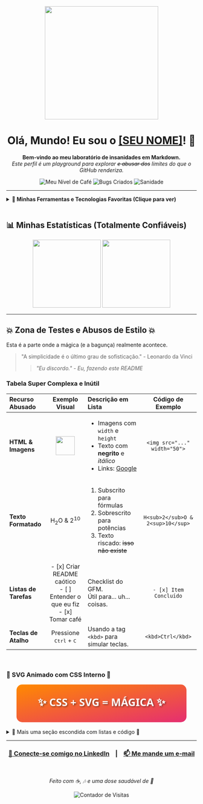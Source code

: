 <!-- 
  BEM-VINDO AO CAOS! 
  Este é um README de perfil do GitHub para testar os limites do Markdown, HTML e CSS.
  Sinta-se à vontade para roubar, modificar e quebrar o que quiser.
  Lembre-se de substituir os placeholders como [SEU NOME] e [SEU_USUARIO_GITHUB].
-->

<div align="center">

  <!-- GIF Animado como Banner -->
  <img src="https://media.giphy.com/media/v1.Y2lkPTc5MGI3NjExbDB1ajU4ZzRkaW5taWJjZDVzOWEyNjA2NXRtbWR2enBqYmVvNnpvbiZlcD12aV9pbnRlcm5hbF9naWZfYnlfaWQmY3Q9Zw/3o7btNa0RUYa5E7iiQ/giphy.gif" width="300"/>

  <h1>Olá, Mundo! Eu sou o <a href="https://github.com/[SEU_USUARIO_GITHUB]">[SEU NOME]</a>! 👋</h1>

  <p>
    <b>Bem-vindo ao meu laboratório de insanidades em Markdown.</b> 
    <br>
    <i>Este perfil é um playground para explorar <s>e abusar dos</s> limites do que o GitHub renderiza.</i>
  </p>

  <!-- Badges/Shields -->
  <p>
    <img alt="Meu Nível de Café" src="https://img.shields.io/badge/Nível%20de%20Café-EXTREMO-red?style=for-the-badge&logo=coffee">
    <img alt="Bugs Criados" src="https://img.shields.io/badge/Bugs%20Criados-999%2B-blue?style=for-the-badge&logo=bugsnag">
    <img alt="Sanidade" src="https://img.shields.io/badge/Sanidade-Carregando...-lightgrey?style=for-the-badge&logo=ghost">
  </p>
</div>

---

<details>
  <summary><strong>🧰 Minhas Ferramentas e Tecnologias Favoritas (Clique para ver)</strong></summary>
  <br>
  
  <table width="100%">
    <tr>
      <td align="center" width="200">
        <p><b>Linguagens</b></p>
        <a href="https://www.javascript.com/" target="_blank"><img style="margin: 10px" src="https://profilinator.rishav.dev/skills-assets/javascript-original.svg" alt="JavaScript" height="50" /></a>  
        <a href="https://www.python.org/" target="_blank"><img style="margin: 10px" src="https://profilinator.rishav.dev/skills-assets/python-original.svg" alt="Python" height="50" /></a>  
        <a href="https://www.typescriptlang.org/" target="_blank"><img style="margin: 10px" src="https://profilinator.rishav.dev/skills-assets/typescript-original.svg" alt="TypeScript" height="50" /></a>
      </td>
      <td align="center" width="200">
        <p><b>Frontend</b></p>
        <a href="https://reactjs.org/" target="_blank"><img style="margin: 10px" src="https://profilinator.rishav.dev/skills-assets/react-original-wordmark.svg" alt="React" height="50" /></a>
        <a href="https://vuejs.org/" target="_blank"><img style="margin: 10px" src="https://profilinator.rishav.dev/skills-assets/vuejs-original-wordmark.svg" alt="Vue.js" height="50" /></a>
        <a href="https://www.w3.org/TR/CSS/" target="_blank"><img style="margin: 10px" src="https://profilinator.rishav.dev/skills-assets/css3-original-wordmark.svg" alt="CSS3" height="50" /></a>
      </td>
      <td align="center" width="200">
        <p><b>Backend & DB</b></p>
        <a href="https://nodejs.org/" target="_blank"><img style="margin: 10px" src="https://profilinator.rishav.dev/skills-assets/nodejs-original-wordmark.svg" alt="Node.js" height="50" /></a>
        <a href="https://www.docker.com/" target="_blank"><img style="margin: 10px" src="https://profilinator.rishav.dev/skills-assets/docker-original-wordmark.svg" alt="Docker" height="50" /></a>
        <a href="https://www.postgresql.org/" target="_blank"><img style="margin: 10px" src="https://profilinator.rishav.dev/skills-assets/postgresql-original-wordmark.svg" alt="PostgreSQL" height="50" /></a>
      </td>
    </tr>
  </table>
</details>

<br>

## 📊 Minhas Estatísticas (Totalmente Confiáveis)

<!-- 
  Os links abaixo usam o projeto GitHub Readme Stats. 
  Troque 'YOUR_GITHUB_USERNAME' pelo seu usuário!
  Adicione o parâmetro &theme= e escolha um tema: 
  dark, radical, merko, gruvbox, tokyonight, onedark, cobalt, synthwave, highcontrast, dracula
-->
<div align="center">
  <img height="180em" src="https://github-readme-stats.vercel.app/api?username=[SEU_USUARIO_GITHUB]&show_icons=true&theme=dracula&include_all_commits=true&count_private=true"/>
  <img height="180em" src="https://github-readme-stats.vercel.app/api/top-langs/?username=[SEU_USUARIO_GITHUB]&layout=compact&langs_count=8&theme=dracula"/>
</div>

---

## 💥 Zona de Testes e Abusos de Estilo 💥

Esta é a parte onde a mágica (e a bagunça) realmente acontece.

> "A simplicidade é o último grau de sofisticação." - Leonardo da Vinci
> > _"Eu discordo." - Eu, fazendo este README_

### Tabela Super Complexa e Inútil

| **Recurso Abusado** | **Exemplo Visual** | **Descrição em Lista** | **Código de Exemplo** |
| :--- | :---: | :--- | :---: |
| **HTML & Imagens** | <img src="https://github.githubassets.com/images/modules/logos_page/GitHub-Mark.png" width="50" height="50"> | <ul><li>Imagens com `width` e `height`</li><li>Texto com <b>negrito</b> e <i>itálico</i></li><li>Links: <a href="https://google.com">Google</a></li></ul> | `<img src="..." width="50">` |
| **Texto Formatado** | H<sub>2</sub>O & 2<sup>10</sup> | <ol><li>Subscrito para fórmulas</li><li>Sobrescrito para potências</li><li>Texto riscado: ~~isso não existe~~</li></ol> | `H<sub>2</sub>O & 2<sup>10</sup>` |
| **Listas de Tarefas** | - [x] Criar README caótico<br>- [ ] Entender o que eu fiz<br>- [x] Tomar café | Checklist do GFM. <br> Útil para... uh... coisas. | `- [x] Item Concluído` |
| **Teclas de Atalho** | Pressione <kbd>Ctrl</kbd> + <kbd>C</kbd> | Usando a tag `<kbd>` para simular teclas. | `<kbd>Ctrl</kbd>` |

<br>

### 🤯 SVG Animado com CSS Interno 🤯

<div align="center">
  <!-- 
    Isso é um SVG. O CSS está DENTRO do SVG. 
    O GitHub permite isso, então podemos ter gradientes animados, texto pulsante, etc.
    É uma gambiarra? Sim. É incrível? Com certeza.
  -->
  <svg width="450" height="100" xmlns="http://www.w3.org/2000/svg">
    <style>
      .background {
        fill: url(#grad);
        animation: gradient-animation 10s ease infinite;
      }
      .text {
        font-family: 'Segoe UI', 'Roboto', 'Helvetica', 'Arial', sans-serif;
        font-size: 28px;
        fill: white;
        text-anchor: middle;
        dominant-baseline: middle;
        font-weight: bold;
        animation: pulse-animation 2s ease-in-out infinite;
        text-shadow: 2px 2px 4px #00000080;
      }
      @keyframes gradient-animation {
        0% { stop-color: #ff8a00; }
        25% { stop-color: #e52e71; }
        50% { stop-color: #6a0dad; }
        75% { stop-color: #007cf0; }
        100% { stop-color: #ff8a00; }
      }
      @keyframes pulse-animation {
        0% { transform: scale(1); opacity: 1; }
        50% { transform: scale(1.05); opacity: 0.8; }
        100% { transform: scale(1); opacity: 1; }
      }
    </style>
    <defs>
      <linearGradient id="grad" x1="0%" y1="0%" x2="100%" y2="100%">
        <stop offset="0%" style="stop-color:#ff8a00;stop-opacity:1" />
        <stop offset="100%" style="stop-color:#e52e71;stop-opacity:1" />
      </linearGradient>
    </defs>
    <rect x="0" y="0" width="100%" height="100%" rx="15" class="background" />
    <text x="50%" y="50%" class="text">
      ✨ CSS + SVG = MÁGICA ✨
    </text>
  </svg>
</div>

<br>

<details>
  <summary>📜 Mais uma seção escondida com listas e código 📜</summary>
  
  ### Lista de Definições (dl, dt, dd)
  <dl>
    <dt>Markdown</dt>
    <dd>Uma linguagem de marcação leve com sintaxe de formatação de texto simples.</dd>
    <dt>HTML no Markdown</dt>
    <dd>A arte de colocar HTML onde ele não deveria estar para obter superpoderes de estilização.</dd>
  </dl>
  
  ### Bloco de Código com Syntax Highlighting
  
  ```javascript
  // Isso é apenas um código aleatório para mostrar o highlighting
  function chaoticGreeting(name) {
    const messages = [
      `Olá, ${name}! Bem-vindo ao abismo.`,
      `Fuja enquanto pode, ${name}!`,
      `${name}, você encontrou o easter egg!`
    ];
    return messages[Math.floor(Math.random() * messages.length)];
  }

  console.log(chaoticGreeting("Visitante"));
  ```

  > **Nota Importante:** Nem todos os clientes Markdown renderizam isso da mesma forma. O site do GitHub é o melhor lugar para ver o efeito completo.
</details>

---

<div align="center">
  <h3>
    <a href="https://www.linkedin.com/in/[SEU_LINKEDIN]/" target="_blank">🔗 Conecte-se comigo no LinkedIn</a>
    &nbsp;&nbsp;&nbsp;|&nbsp;&nbsp;&nbsp;
    <a href="mailto:[SEU_EMAIL@exemplo.com]">📫 Me mande um e-mail</a>
  </h3>
  <br>
  <p><em>Feito com ☕, 🎶 e uma dose saudável de 🤪</em></p>
  
  <!-- Um contador de visitas, por que não? -->
  <img src="https://komarev.com/ghpvc/?username=[SEU_USUARIO_GITHUB]&label=VISITANTES_DO_PERFIL&color=blueviolet&style=flat-square" alt="Contador de Visitas" />
</div>
